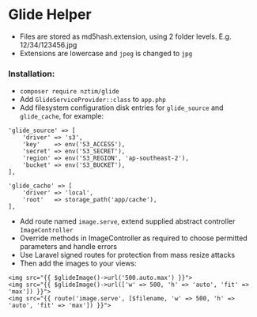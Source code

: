 # Glide Helper

* Files are stored as md5hash.extension, using 2 folder levels. E.g. 12/34/123456.jpg
* Extensions are lowercase and `jpeg` is changed to `jpg`

### Installation:

* `composer require nztim/glide`
* Add `GlideServiceProvider::class` to `app.php`
* Add filesystem configuration disk entries for `glide_source` and `glide_cache`, for example:

```
'glide_source' => [
    'driver' => 's3',
    'key'    => env('S3_ACCESS'),
    'secret' => env('S3_SECRET'),
    'region' => env('S3_REGION', 'ap-southeast-2'),
    'bucket' => env('S3_BUCKET'),
],

'glide_cache' => [
    'driver' => 'local',
    'root'   => storage_path('app/cache'),
],
```

* Add route named `image.serve`, extend supplied abstract controller `ImageController`
* Override methods in ImageController as required to choose permitted parameters and handle errors
* Use Laravel signed routes for protection from mass resize attacks
* Then add the images to your views:

```
<img src="{{ $glideImage()->url('500.auto.max') }}">
<img src="{{ $glideImage()->url(['w' => 500, 'h' => 'auto', 'fit' => 'max']) }}">
<img src="{{ route('image.serve', [$filename, 'w' => 500, 'h' => 'auto', 'fit' => 'max']) }}">
```

